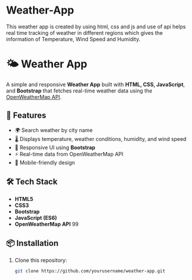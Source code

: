 # Weather-App
This weather app is created by using html, css and js and use of api helps real time tracking of weather in different regions which gives the information of Temperature, Wind Speed and Humidity.
# 🌤 Weather App

A simple and responsive **Weather App** built with **HTML, CSS, JavaScript**, and **Bootstrap** that fetches real-time weather data using the [OpenWeatherMap API](https://openweathermap.org/api).

## 📌 Features
- 🌍 Search weather by city name
- 🌡 Displays temperature, weather conditions, humidity, and wind speed
- 🎨 Responsive UI using **Bootstrap**
- ⚡ Real-time data from OpenWeatherMap API
- 📱 Mobile-friendly design





## 🛠 Tech Stack
- **HTML5**
- **CSS3**
- **Bootstrap**
- **JavaScript (ES6)**
- **OpenWeatherMap API**
99
## 📦 Installation
1. Clone this repository:
   ```bash
   git clone https://github.com/yourusername/weather-app.git

